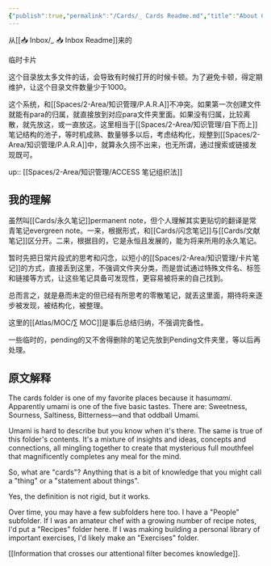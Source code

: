 ```yaml
---
{"publish":true,"permalink":"/Cards/_ Cards Readme.md","title":"About Cards","created":"2022-06-22","modified":"2025-06-27","published":"2025-07-08T21:33:31.023+08:00","tags":["workflow","本库教程"],"cssclasses":""}
---
```



从[[📥 Inbox/_ 📥 Inbox Readme]]来的

临时卡片

这个目录放太多文件的话，会导致有时候打开的时候卡顿。为了避免卡顿，得定期维护，让这个目录文件数量少于1000。

这个系统，和[[Spaces/2-Area/知识管理/P.A.R.A]]不冲突。如果第一次创建文件就能有para的归属，就直接放到对应para文件夹里面。如果没有归属，比较离散，就先放这，或一直放这。这里相当于[[Spaces/2-Area/知识管理/自下而上]]笔记结构的池子，等时机成熟、数量够多以后，考虑结构化，规整到[[Spaces/2-Area/知识管理/P.A.R.A]]中，就算永久捞不出来，也无所谓，通过搜索或链接发现既可。

up:: [[Spaces/2-Area/知识管理/ACCESS 笔记组织法]]

## 我的理解

虽然叫[[Cards/永久笔记]]permanent note，但个人理解其实更贴切的翻译是常青笔记evergreen note。一来，根据形式，和[[Cards/闪念笔记]]与[[Cards/文献笔记]]区分开。二来，根据目的，它是永恒且发展的，能为将来所用的永久笔记。

暂时先把日常片段式的思考和闪念，以短小的[[Spaces/2-Area/知识管理/卡片笔记]]的方式，直接丢到这里，不强调文件夹分类，而是尝试通过特殊文件名、标签和链接等方式，让这些笔记具备可发现性，更容易被将来的自己找到。

总而言之，就是悬而未定的但已经有所思考的零散笔记，就丢这里面，期待将来逐步被发现，被结构化，被整理。

这里的[[Atlas/MOC/∑ MOC]]是事后总结归纳，不强调完备性。

一些临时的，pending的又不舍得删除的笔记先放到Pending文件夹里，等以后再处理。

## 原文解释

The cards folder is one of my favorite places because it has*umami*. Apparently umami is one of the five basic tastes. There are: Sweetness, Sourness, Saltiness, Bitterness—and that oddball Umami.

Umami is hard to describe but you know when it's there. The same is true of this folder's contents. It's a mixture of insights and ideas, concepts and connections, all mingling together to create that mysterious full mouthfeel that magnificently completes any meal for the mind.

So, what are "cards"? Anything that is a bit of knowledge that you might call a "thing" or a "statement about things".

Yes, the definition is not rigid, but it works.

Over time, you may have a few subfolders here too. I have a "People" subfolder. If I was an amateur chef with a growing number of recipe notes, I'd put a "Recipes" folder here. If I was making building a personal library of important exercises, I'd likely make an "Exercises" folder.

[[Information that crosses our attentional filter becomes knowledge]].
